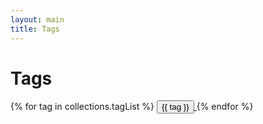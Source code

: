 ```yaml
---
layout: main
title: Tags
---
```


<h1 class="mb-6">
    Tags
</h1>

<div class="page-content">
{% for tag in collections.tagList %}
<span>
    <a href="/tags/{{ tag }}">
        <button class="text-base inline-block py-1 px-3 rounded-lg text-stone-600 dark:text-stone-50/[.80] border border-stone-300 dark:border-stone-50/25 link-container-hover mr-4 mb-6">
            {{ tag }}
        </button>
    </a>
</span>
{% endfor %}
</div>